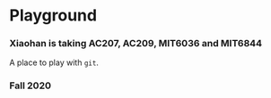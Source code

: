 # Playground

### Xiaohan is taking AC207, AC209, MIT6036 and MIT6844

A place to play with `git`.

### Fall 2020
